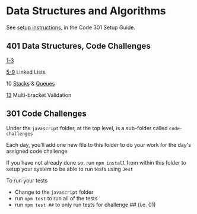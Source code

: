 # Data Structures and Algorithms

See [setup instructions](https://codefellows.github.io/setup-guide/code-301/3-code-challenges), in the Code 301 Setup Guide.

## 401 Data Structures, Code Challenges

[1-3](java/README.md)

[5-9](javads/lib/src/main/java/javads/linkedList/README.md) Linked Lists

10 [Stacks](javads/lib/src/main/java/javads/stack/README.md) & [Queues](javads/lib/src/main/java/javads/queue/README.md)

[13](javads/lib/src/main/java/javads/multi_bracket_validation/README.md) Multi-bracket Validation

## 301 Code Challenges

Under the `javascript` folder, at the top level, is a sub-folder called `code-challenges`

Each day, you'll add one new file to this folder to do your work for the day's assigned code challenge

If you have not already done so, run `npm install` from within this folder to setup your system to be able to run tests using `Jest`

To run your tests

- Change to the `javascript` folder
- run `npm test` to run all of the tests
- run `npm test ##` to only run tests for challenge ## (i.e. 01)
